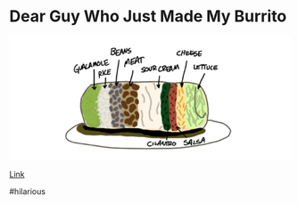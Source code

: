 # Dear Guy Who Just Made My Burrito

![](0_gz3fGZEe7H4wdbrH.png)

[Link](https://medium.com/comedy-corner/fd08c0babb57)

#hilarious














